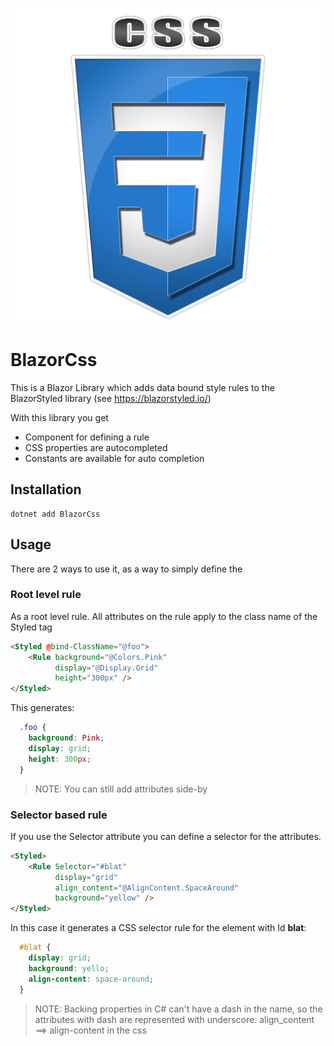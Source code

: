 ![alt text](https://github.com/tomlm/BlazorCss/raw/master/icon.png "BlazorCss")

# BlazorCss
This is a Blazor Library which adds data bound style rules to the BlazorStyled library (see https://blazorstyled.io/) 

With this library you get
* Component for defining a rule
* CSS properties are autocompleted
* Constants are available for auto completion

## Installation
```
dotnet add BlazorCss
```

## Usage
There are 2 ways to use it, as a way to simply define the 

### Root level rule
As a root level rule.  All attributes on the rule apply to the class name of the Styled tag

```html
<Styled @bind-ClassName="@foo">
    <Rule background="@Colors.Pink"
          display="@Display.Grid"
          height="300px" />
</Styled>
```

This generates:
```css
  .foo {
    background: Pink;
    display: grid;
    height: 300px;
  }
```
> NOTE: You can still add attributes side-by

### Selector based rule
If you use the Selector attribute you can define a selector for the attributes.

```html
<Styled>
    <Rule Selector="#blat"
          display="grid"
          align_content="@AlignContent.SpaceAround"
          background="yellow" />
</Styled>
```

In this case it generates a CSS selector rule for the element with Id **blat**:
```css
  #blat {
    display: grid;
    background: yello;
    align-content: space-around;
  }
```

> NOTE: Backing properties in C# can't have a dash in the name, so the attributes with dash are represented with underscore.
> align_content ==> align-content in the css

